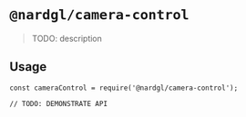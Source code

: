 # `@nardgl/camera-control`

> TODO: description

## Usage

```
const cameraControl = require('@nardgl/camera-control');

// TODO: DEMONSTRATE API
```
